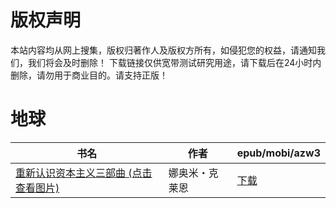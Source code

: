# 版权声明

本站内容均从网上搜集，版权归著作人及版权方所有，如侵犯您的权益，请通知我们，我们将会及时删除！ 下载链接仅供宽带测试研究用途，请下载后在24小时内删除，请勿用于商业目的。请支持正版！

# 地球

| 书名 | 作者 | epub/mobi/azw3 |
| --- | --- | --- |
| [重新认识资本主义三部曲 (点击查看图片)](https://www.dushupai.com/attachment/2024/06/05/5dc636ee5f9be415.jpg) | 娜奥米・克莱恩 | [下载](https://url89.ctfile.com/f/31084289-1357024513-df8078?p=8866) |
